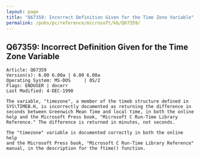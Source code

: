 ```yaml
---
layout: page
title: "Q67359: Incorrect Definition Given for the Time Zone Variable"
permalink: /pubs/pc/reference/microsoft/kb/Q67359/
---
```


## Q67359: Incorrect Definition Given for the Time Zone Variable

	Article: Q67359
	Version(s): 6.00 6.00a | 6.00 6.00a
	Operating System: MS-DOS     | OS/2
	Flags: ENDUSER | docerr
	Last Modified: 4-DEC-1990
	
	The variable, "timezone", a member of the timeb structure defined in
	SYS\TIMEB.H, is incorrectly documented as returning the difference in
	seconds between Greenwich Mean Time and local time, in both the online
	help and the Microsoft Press book, "Microsoft C Run-Time Library
	Reference." The difference is returned in minutes, not seconds.
	
	The "timezone" variable is documented correctly in both the online help
	and the Microsoft Press book, "Microsoft C Run-Time Library Reference"
	manual, in the description for the ftime() function.
